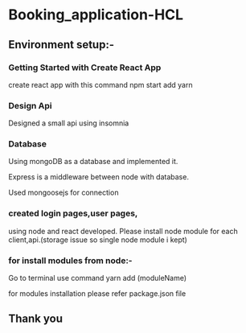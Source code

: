 # Booking_application-HCL
## Environment setup:-
### Getting Started with Create React App
create react app with this command
npm start
add yarn
### Design Api
Designed a small api using insomnia
### Database 
Using mongoDB as a database and implemented it.

Express is a middleware between node with database.

Used mongoosejs for connection
### created login pages,user pages,
using node and react developed.
Please install node module for each client,api.(storage issue so single node module i kept)
### for install modules from node:-
Go to terminal use command yarn add (moduleName)

for modules installation please refer package.json file
## Thank you
